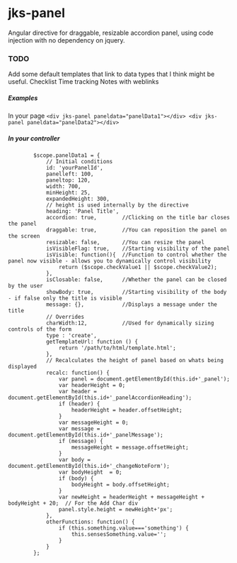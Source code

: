 # jks-panel
Angular directive for draggable, resizable accordion panel, using code injection with no dependency on jquery.

### TODO
Add some default templates that link to data types that I think might be useful.
Checklist
Time tracking
Notes with weblinks

##### Examples
In your page
    ```<div jks-panel paneldata="panelData1"></div>
    <div jks-panel paneldata="panelData2"></div>```

##### In your controller
```
        $scope.panelData1 = {
            // Initial conditions
            id: 'yourPanelId',
            panelleft: 100,
            paneltop: 120,
            width: 700,
            minHeight: 25,
            expandedHeight: 300,
            // height is used internally by the directive
            heading: 'Panel Title',
            accordion: true,        //Clicking on the title bar closes the panel
            draggable: true,        //You can reposition the panel on the screen
            resizable: false,       //You can resize the panel
            isVisibleFlag: true,    //Starting visibility of the panel
            isVisible: function(){  //Function to control whether the panel now visible - allows you to dynamically control visibility
                return ($scope.checkValue1 || $scope.checkValue2);
            },
            isClosable: false,      //Whether the panel can be closed by the user
            showBody: true,         //Starting visibility of the body - if false only the title is visible
            message: {},            //Displays a message under the title
            // Overrides
            charWidth:12,           //Used for dynamically sizing controls of the form
            type : 'create',
            getTemplateUrl: function () {
                return '/path/to/html/template.html';
            },
            // Recalculates the height of panel based on whats being displayed
            recalc: function() {
                var panel = document.getElementById(this.id+'_panel');
                var headerHeight = 0;
                var header = document.getElementById(this.id+'_panelAccordionHeading');
                if (header) {
                    headerHeight = header.offsetHeight;
                }
                var messageHeight = 0;
                var message = document.getElementById(this.id+'_panelMessage');
                if (message) {
                    messageHeight = message.offsetHeight;
                }
                var body = document.getElementById(this.id+'_changeNoteForm');
                var bodyHeight  = 0;
                if (body) {
                    bodyHeight = body.offsetHeight;
                }
                var newHeight = headerHeight + messageHeight + bodyHeight + 20;  // For the Add Char div
                panel.style.height = newHeight+'px';
            },
            otherFunctions: function() {
                if (this.something.value==='something') {
                    this.sensesSomething.value='';
                }
            }
        };
```
